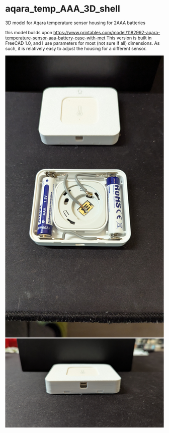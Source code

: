 # aqara_temp_AAA_3D_shell
3D model for Aqara temperature sensor housing for 2AAA batteries


this model builds upon https://www.printables.com/model/1182992-aqara-temperature-sensor-aaa-battery-case-with-met
This version is built in FreeCAD 1.0, and I use parameters for most (not sure if all) dimensions. As such, it is relatively easy to adjust the housing for a different sensor.


![Image1](photos/PXL_20251004_152513091.jpg)
![Image2](photos/PXL_20251004_152526901.jpg)
